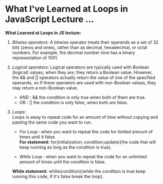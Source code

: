 # What I've Learned at Loops in JavaScript Lecture ...

  **What Learned at Loops in JS lecture:**

1. *Bitwise operators*:
   A bitwise operator treats their operands as a set of 32 bits (zeros and ones), rather than as decimal, hexadecimal, or octal numbers. For example, the decimal number nine has a binary representation of 1001. 

2. *Logical operators*:
   Logical operators are typically used with Boolean (logical) values; when they are, they return a Boolean value. However, the && and || operators actually return the value of one of the specified operands, so if these operators are used with non-Boolean values, they may return a non-Boolean value.
    - AND : && the condition is only true when both of them are true.
    - OR : || the condition is only false, when both are false.
3. *Loops*:  
  Loops is away to repeat code for an amount of time without copying and pasting the same code you want to run.
    - *For Loop* : when you want to repeat the code for limited amount of times until it false.  
      **For statement**: for(initialization; condition;update){the code that will keep running as long as the condition is true}.
  
    - *While Loop* : when you want to repeat the code for an unlimited amount of times until the condition is false.   

     **While statement**: while(condition){while the condition is true keep running this code, if it's false break the loop}.


